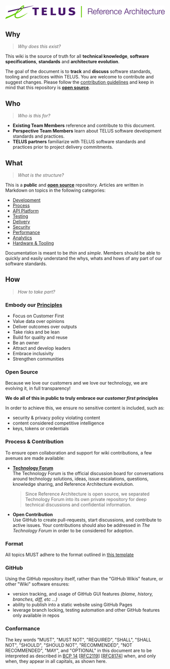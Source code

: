# ![Reference Architecture](assets/logo.svg "Reference Architecture")

## Why

> _Why does this exist?_

This wiki is the source of truth for all **technical knowledge**, **software specifications**, **standards** and **architecture evolution**.

The goal of the document is to **track** and **discuss** software standards, tooling and practices within TELUS. You are welcome to contribute and suggest changes. Please follow the [contribution guidelines](.github/CONTRIBUTING.md) and keep in mind that this repository is [**open source**](#open-source).

## Who

> _Who is this for?_

- **Existing Team Members** reference and contribute to this document.
- **Perspective Team Members** learn about TELUS software development standards and practices.
- **TELUS partners** familiarize with TELUS software standards and practices prior to project delivery commitments.

## What

> _What is the structure?_

This is a **public** and [**open source**](#open-source) repository. Articles are written in Markdown on topics in the following categories:

- [Development](development/README.md)
- [Process](process/README.md)
- [API Platform](api/README.md)
- [Testing](testing/README.md)
- [Delivery](delivery/README.md)
- [Security](security/README.md)
- [Performance](performance/README.md)
- [Analytics](analytics/README.md)
- [Hardware & Tooling](equipment/README.md)

Documentation is meant to be _thin_ and _simple_. Members should be able to quickly and easily understand the whys, whats and hows of any part of our software standards.
## How

> _How to take part?_

### Embody our [Principles][digital-principles]

- Focus on Customer First
- Value data over opinions
- Deliver outcomes over outputs
- Take risks and be lean
- Build for quality and reuse
- Be an owner
- Attract and develop leaders
- Embrace inclusivity
- Strengthen communities

### Open Source

Because we love our customers and we love our technology, we are evolving it, in full transparency!

<!--lint disable no-emphasis-as-heading-->
**We do all of this in public to truly embrace our _customer first_ principles**

In order to achieve this, we ensure no sensitive content is included, such as:

- security & privacy policy violating content
- content considered competitive intelligence
- keys, tokens or credentials

### Process & Contribution

To ensure open collaboration and support for wiki contributions, a few avenues are made available:

- [**Technology Forum**][technology-forum]  
  The Technology Forum is the official discussion board for conversations around
  technology solutions, ideas, issue escalations, questions, knowledge sharing,
  and Reference Architecture evolution.

  > Since Reference Architecture is open source, we separated Technology Forum into
  > its own private repository for deep technical discussions and confidential information.

- **Open Contribution**  
  Use GitHub to create pull-requests, start discussions, and contribute to active issues.
  Your contributions should also be addressed in _The Technology Forum_ in order to be considered for adoption.

### Format

All topics MUST adhere to the format outlined in [this template](.template.md)

### GitHub

Using the GitHub repository itself, rather than the "GitHub Wikis" feature, or other "Wiki" software ensures:

- version tracking, and usage of GitHub GUI features _(blame, history, branches, diff, etc ...)_
- ability to publish into a static website using GitHub Pages
- leverage branch locking, testing automation and other GitHub features only available in repos

### Conformance

The key words "MUST", "MUST NOT", "REQUIRED", "SHALL", "SHALL NOT", "SHOULD", "SHOULD NOT", "RECOMMENDED", "NOT RECOMMENDED", "MAY", and "OPTIONAL" in this document are to be interpreted as described in [BCP 14][bcp14] [[RFC2119][rfc2119]] [[RFC8174][rfc8174]] when, and only when, they appear in all capitals, as shown here.

[digital-principles]: https://www.telus.com/en/digital/about-us/our-principles
[technology-forum]: https://github.com/telus/technology-forum
[bcp14]: https://tools.ietf.org/html/bcp14
[rfc2119]: https://tools.ietf.org/html/rfc2119
[rfc8174]: https://tools.ietf.org/html/rfc8174
